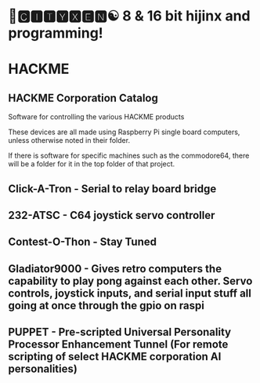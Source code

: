 # 🌆🅲🅸🆃🆈🆇🅴🅽☯️ 8 & 16 bit hijinx and programming!

# HACKME
## HACKME Corporation Catalog

Software for controlling the various HACKME products

These devices are all made using Raspberry Pi single board computers, unless otherwise noted in their folder.

If there is software for specific machines such as the commodore64, there will be a folder for it in the top folder of that project.

## Click-A-Tron - Serial to relay board bridge

## 232-ATSC - C64 joystick servo controller

## Contest-O-Thon - Stay Tuned

## Gladiator9000 - Gives retro computers the capability to play pong against each other. Servo controls, joystick inputs, and serial input stuff all going at once through the gpio on raspi

## PUPPET - Pre-scripted Universal Personality Processor Enhancement Tunnel (For remote scripting of select HACKME corporation AI personalities)
